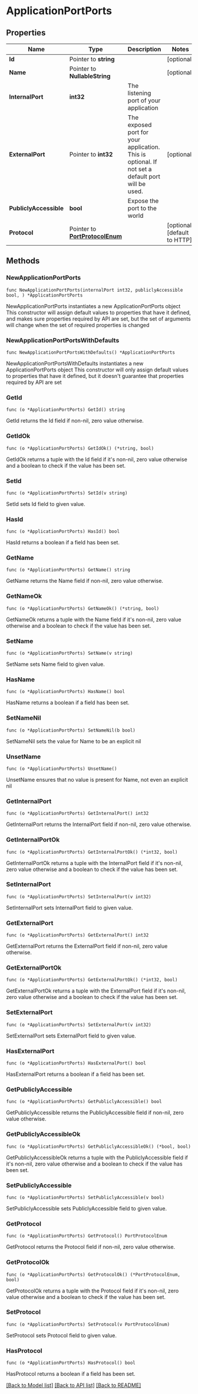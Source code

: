 # ApplicationPortPorts

## Properties

Name | Type | Description | Notes
------------ | ------------- | ------------- | -------------
**Id** | Pointer to **string** |  | [optional] 
**Name** | Pointer to **NullableString** |  | [optional] 
**InternalPort** | **int32** | The listening port of your application | 
**ExternalPort** | Pointer to **int32** | The exposed port for your application. This is optional. If not set a default port will be used. | [optional] 
**PubliclyAccessible** | **bool** | Expose the port to the world | 
**Protocol** | Pointer to [**PortProtocolEnum**](PortProtocolEnum.md) |  | [optional] [default to HTTP]

## Methods

### NewApplicationPortPorts

`func NewApplicationPortPorts(internalPort int32, publiclyAccessible bool, ) *ApplicationPortPorts`

NewApplicationPortPorts instantiates a new ApplicationPortPorts object
This constructor will assign default values to properties that have it defined,
and makes sure properties required by API are set, but the set of arguments
will change when the set of required properties is changed

### NewApplicationPortPortsWithDefaults

`func NewApplicationPortPortsWithDefaults() *ApplicationPortPorts`

NewApplicationPortPortsWithDefaults instantiates a new ApplicationPortPorts object
This constructor will only assign default values to properties that have it defined,
but it doesn't guarantee that properties required by API are set

### GetId

`func (o *ApplicationPortPorts) GetId() string`

GetId returns the Id field if non-nil, zero value otherwise.

### GetIdOk

`func (o *ApplicationPortPorts) GetIdOk() (*string, bool)`

GetIdOk returns a tuple with the Id field if it's non-nil, zero value otherwise
and a boolean to check if the value has been set.

### SetId

`func (o *ApplicationPortPorts) SetId(v string)`

SetId sets Id field to given value.

### HasId

`func (o *ApplicationPortPorts) HasId() bool`

HasId returns a boolean if a field has been set.

### GetName

`func (o *ApplicationPortPorts) GetName() string`

GetName returns the Name field if non-nil, zero value otherwise.

### GetNameOk

`func (o *ApplicationPortPorts) GetNameOk() (*string, bool)`

GetNameOk returns a tuple with the Name field if it's non-nil, zero value otherwise
and a boolean to check if the value has been set.

### SetName

`func (o *ApplicationPortPorts) SetName(v string)`

SetName sets Name field to given value.

### HasName

`func (o *ApplicationPortPorts) HasName() bool`

HasName returns a boolean if a field has been set.

### SetNameNil

`func (o *ApplicationPortPorts) SetNameNil(b bool)`

 SetNameNil sets the value for Name to be an explicit nil

### UnsetName
`func (o *ApplicationPortPorts) UnsetName()`

UnsetName ensures that no value is present for Name, not even an explicit nil
### GetInternalPort

`func (o *ApplicationPortPorts) GetInternalPort() int32`

GetInternalPort returns the InternalPort field if non-nil, zero value otherwise.

### GetInternalPortOk

`func (o *ApplicationPortPorts) GetInternalPortOk() (*int32, bool)`

GetInternalPortOk returns a tuple with the InternalPort field if it's non-nil, zero value otherwise
and a boolean to check if the value has been set.

### SetInternalPort

`func (o *ApplicationPortPorts) SetInternalPort(v int32)`

SetInternalPort sets InternalPort field to given value.


### GetExternalPort

`func (o *ApplicationPortPorts) GetExternalPort() int32`

GetExternalPort returns the ExternalPort field if non-nil, zero value otherwise.

### GetExternalPortOk

`func (o *ApplicationPortPorts) GetExternalPortOk() (*int32, bool)`

GetExternalPortOk returns a tuple with the ExternalPort field if it's non-nil, zero value otherwise
and a boolean to check if the value has been set.

### SetExternalPort

`func (o *ApplicationPortPorts) SetExternalPort(v int32)`

SetExternalPort sets ExternalPort field to given value.

### HasExternalPort

`func (o *ApplicationPortPorts) HasExternalPort() bool`

HasExternalPort returns a boolean if a field has been set.

### GetPubliclyAccessible

`func (o *ApplicationPortPorts) GetPubliclyAccessible() bool`

GetPubliclyAccessible returns the PubliclyAccessible field if non-nil, zero value otherwise.

### GetPubliclyAccessibleOk

`func (o *ApplicationPortPorts) GetPubliclyAccessibleOk() (*bool, bool)`

GetPubliclyAccessibleOk returns a tuple with the PubliclyAccessible field if it's non-nil, zero value otherwise
and a boolean to check if the value has been set.

### SetPubliclyAccessible

`func (o *ApplicationPortPorts) SetPubliclyAccessible(v bool)`

SetPubliclyAccessible sets PubliclyAccessible field to given value.


### GetProtocol

`func (o *ApplicationPortPorts) GetProtocol() PortProtocolEnum`

GetProtocol returns the Protocol field if non-nil, zero value otherwise.

### GetProtocolOk

`func (o *ApplicationPortPorts) GetProtocolOk() (*PortProtocolEnum, bool)`

GetProtocolOk returns a tuple with the Protocol field if it's non-nil, zero value otherwise
and a boolean to check if the value has been set.

### SetProtocol

`func (o *ApplicationPortPorts) SetProtocol(v PortProtocolEnum)`

SetProtocol sets Protocol field to given value.

### HasProtocol

`func (o *ApplicationPortPorts) HasProtocol() bool`

HasProtocol returns a boolean if a field has been set.


[[Back to Model list]](../README.md#documentation-for-models) [[Back to API list]](../README.md#documentation-for-api-endpoints) [[Back to README]](../README.md)


